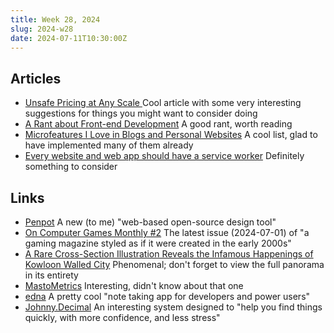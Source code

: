 ```yaml
---
title: Week 28, 2024
slug: 2024-w28
date: 2024-07-11T10:30:00Z
---
```


## Articles

- [Unsafe Pricing at Any Scale ](https://melkat.blog/p/unsafe-pricing)
  Cool article with some very interesting suggestions for things you might want to consider doing
- [A Rant about Front-end Development](https://blog.frankmtaylor.com/2024/06/20/a-rant-about-front-end-development/)
  A good rant, worth reading
- [Microfeatures I Love in Blogs and Personal Websites](https://danilafe.com/blog/blog_microfeatures/)
  A cool list, glad to have implemented many of them already
- [Every website and web app should have a service worker](https://gomakethings.com/every-website-and-web-app-should-have-a-service-worker/)
  Definitely something to consider

## Links

- [Penpot](https://penpot.app)
  A new (to me) "web-based open-source design tool"
- [On Computer Games Monthly #2](https://archive.org/details/on-computer-games-monthly-december-2000-magazine)
  The latest issue (2024-07-01) of "a gaming magazine styled as if it were created in the early 2000s"
- [A Rare Cross-Section Illustration Reveals the Infamous Happenings of Kowloon Walled City](https://www.thisiscolossal.com/2024/07/kowlooon-walled-city-illustration/)
  Phenomenal; don't forget to view the full panorama in its entirety
- [MastoMetrics](https://mastometrics.com)
  Interesting, didn't know about that one
- [edna](https://github.com/kjk/edna)
  A pretty cool "note taking app for developers and power users"
- [Johnny.Decimal](https://jdcm.al)
  An interesting system designed to "help you find things quickly, with more confidence, and less stress"
